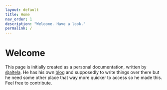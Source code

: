 ```yaml
---
layout: default
title: Home
nav_order: 1
description: "Welcome. Have a look."
permalink: /
---
```


# Welcome

This page is initially created as a personal documentation, written by [@altela](www,github.com/altela).
He has his own [blog](www.altelasoftware.com) and supposedly to write things over there but he need some other place that way more quicker to access so he made this.
Feel free to contribute.
